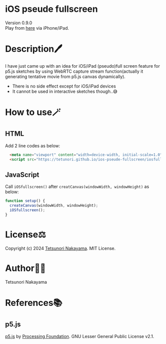# iOS pseude fullscreen
Version 0.9.0  
Play from [here](https://tetunori.github.io/ios-pseude-fullscreen/) via iPhone/iPad.

# Description🖊️
I have just came up with an idea for iOS/iPad (pseudo)full screen feature for p5.js sketches by using WebRTC capture stream function(actually it generating tentative movie from p5.js canvas dynamically).

- There is no side effect except for iOS/iPad devices
- It cannot be used in interactive sketches though..😅

# How to use🪄
## HTML
Add 2 line codes as below:
```html
  <meta name="viewport" content="width=device-width, initial-scale=1.0">
  <script src="https://tetunori.github.io/ios-pseude-fullscreen/iosfullscreen.js"></script>
```

## JavaScript
Call `iOSfullscreen()` after `creatCanvas(windowWidth, windowHeight)` as below:
```javascript
function setup() {
  createCanvas(windowWidth, windowHeight);
  iOSfullscreen();
}
```

# License⚖️
Copyright (c) 2024 [Tetsunori Nakayama](https://github.com/tetunori). MIT License.

# Author🧙‍♂️
Tetsunori Nakayama

# References📚
## p5.js
[p5.js](https://github.com/processing/p5.js) by [Processing Foundation](https://github.com/processing). GNU Lesser General Public License v2.1.
